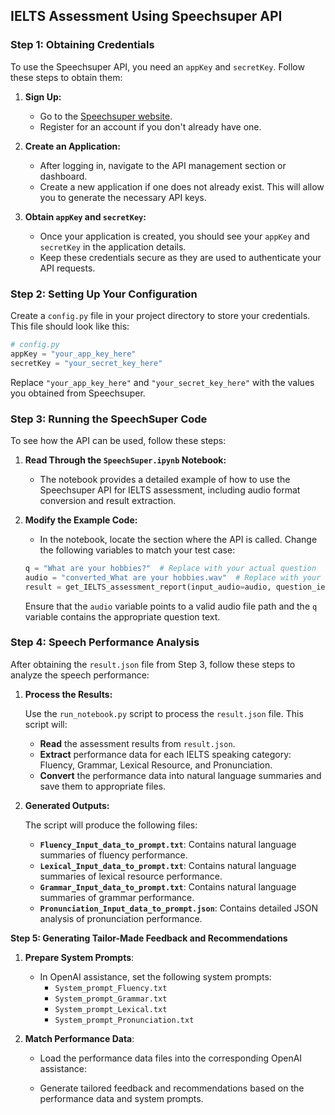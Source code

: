 ## IELTS Assessment Using Speechsuper API

### Step 1: Obtaining Credentials

To use the Speechsuper API, you need an `appKey` and `secretKey`. Follow these steps to obtain them:

1. **Sign Up:**
   - Go to the [Speechsuper website](https://www.speechsuper.com/).
   - Register for an account if you don't already have one.

2. **Create an Application:**
   - After logging in, navigate to the API management section or dashboard.
   - Create a new application if one does not already exist. This will allow you to generate the necessary API keys.

3. **Obtain `appKey` and `secretKey`:**
   - Once your application is created, you should see your `appKey` and `secretKey` in the application details.
   - Keep these credentials secure as they are used to authenticate your API requests.

### Step 2: Setting Up Your Configuration

Create a `config.py` file in your project directory to store your credentials. This file should look like this:

```python
# config.py
appKey = "your_app_key_here"
secretKey = "your_secret_key_here"
```

Replace `"your_app_key_here"` and `"your_secret_key_here"` with the values you obtained from Speechsuper.

### Step 3: Running the SpeechSuper Code

To see how the API can be used, follow these steps:

1. **Read Through the `SpeechSuper.ipynb` Notebook:**
   - The notebook provides a detailed example of how to use the Speechsuper API for IELTS assessment, including audio format conversion and result extraction.

2. **Modify the Example Code:**
   - In the notebook, locate the section where the API is called. Change the following variables to match your test case:

   ```python
   q = "What are your hobbies?"  # Replace with your actual question
   audio = "converted_What are your hobbies.wav"  # Replace with your actual audio file path
   result = get_IELTS_assessment_report(input_audio=audio, question_ielts=q)
   ```

   Ensure that the `audio` variable points to a valid audio file path and the `q` variable contains the appropriate question text.

### Step 4: Speech Performance Analysis

After obtaining the `result.json` file from Step 3, follow these steps to analyze the speech performance:

1. **Process the Results:**

   Use the `run_notebook.py` script to process the `result.json` file. This script will:

   - **Read** the assessment results from `result.json`.
   - **Extract** performance data for each IELTS speaking category: Fluency, Grammar, Lexical Resource, and Pronunciation.
   - **Convert** the performance data into natural language summaries and save them to appropriate files.

2. **Generated Outputs:**

   The script will produce the following files:

   - **`Fluency_Input_data_to_prompt.txt`**: Contains natural language summaries of fluency performance.
   - **`Lexical_Input_data_to_prompt.txt`**: Contains natural language summaries of lexical resource performance.
   - **`Grammar_Input_data_to_prompt.txt`**: Contains natural language summaries of grammar performance.
   - **`Pronunciation_Input_data_to_prompt.json`**: Contains detailed JSON analysis of pronunciation performance.

**Step 5: Generating Tailor-Made Feedback and Recommendations**

1. **Prepare System Prompts**: 
   - In OpenAI assistance, set the following system prompts:
     - `System_prompt_Fluency.txt`
     - `System_prompt_Grammar.txt`
     - `System_prompt_Lexical.txt`
     - `System_prompt_Pronunciation.txt`

2. **Match Performance Data**:
   - Load the performance data files into the corresponding OpenAI assistance:

   - Generate tailored feedback and recommendations based on the performance data and system prompts.

